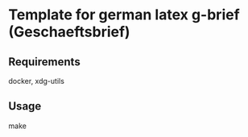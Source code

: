 # Template for german latex g-brief (Geschaeftsbrief)

## Requirements
docker, xdg-utils

## Usage
make
